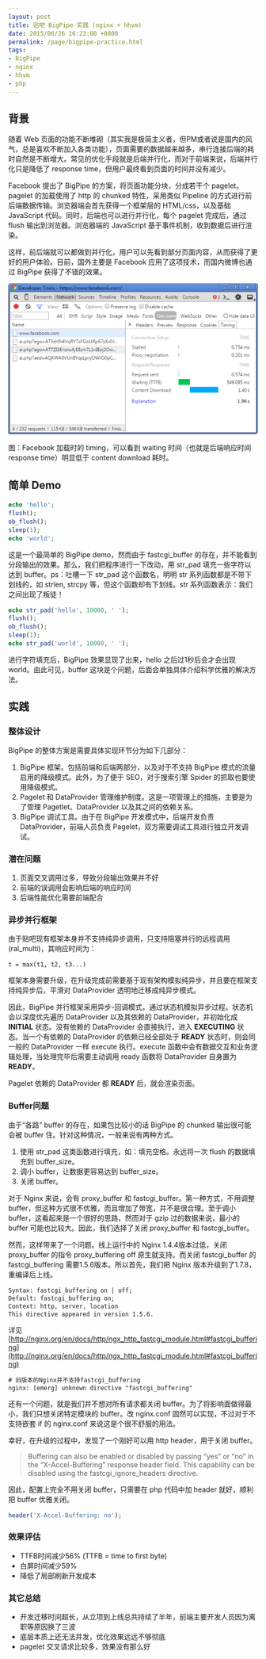 ```yaml
---
layout: post
title: 贴吧 BigPipe 实践 (nginx + hhvm)
date: 2015/06/26 16:23:00 +0800
permalink: /page/bigpipe-practice.html
tags:
- BigPipe
- nginx
- hhvm
- php
---
```


## 背景

随着 Web 页面的功能不断堆砌（其实我是极简主义者，但PM或者说是国内的风气，总是喜欢不断加入各类功能），页面需要的数据越来越多，串行连接后端的耗时自然是不断增大。常见的优化手段就是后端并行化，而对于前端来说，后端并行化只是降低了 response time，但用户最终看到页面的时间并没有减少。

Facebook 提出了 BigPipe 的方案，将页面功能分块，分成若干个 pagelet。pagelet 的加载使用了 http 的 chunked 特性，采用类似 Pipeline 的方式进行前后端数据传输。浏览器端会首先获得一个框架层的 HTML/css，以及基础 JavaScript 代码。同时，后端也可以进行并行化，每个 pagelet 完成后，通过 flush 输出到浏览器。浏览器端的 JavaScript 基于事件机制，收到数据后进行渲染。

这样，前后端就可以都做到并行化，用户可以先看到部分页面内容，从而获得了更好的用户体验。目前，国外主要是 Facebook 应用了这项技术，而国内微博也通过 BigPipe 获得了不错的效果。

![Facebook-BigPipe](/image/fb-bigpipe.png)

图：Facebook 加载时的 timing，可以看到 waiting 时间（也就是后端响应时间 response time）明显低于 content download 耗时。

## 简单 Demo

```php
echo 'hello';
flush();
ob_flush();
sleep(1);
echo 'world';
```

这是一个最简单的 BigPipe demo，然而由于 fastcgi_buffer 的存在，并不能看到分段输出的效果。那么，我们把程序进行一下改动，用 str_pad 填充一些字符以达到 buffer。ps：吐槽一下 str_pad 这个函数名，明明 str 系列函数都是不带下划线的，如 strlen, strcpy 等，但这个函数却有下划线。str 系列函数表示：我们之间出现了叛徒！

```php
echo str_pad('hello', 10000, ' ');
flush();
ob_flush();
sleep(1);
echo str_pad('world', 10000, ' ');
```

进行字符填充后，BigPipe 效果显现了出来，hello 之后过1秒后会才会出现 world。由此可见，buffer 这块是个问题，后面会单独具体介绍科学优雅的解决方法。

## 实践

### 整体设计

BigPipe 的整体方案是需要具体实现环节分为如下几部分：

1. BigPipe 框架。包括前端和后端两部分，以及对于不支持 BigPipe 模式的流量启用的降级模式。此外，为了便于 SEO，对于搜索引擎 Spider 的抓取也要使用降级模式。
2. Pagelet 和 DataProvider 管理维护制度。这是一项管理上的措施，主要是为了管理 Pagetlet、DataProvider 以及其之间的依赖关系。
3. BigPipe 调试工具。由于在 BigPipe 开发模式中，后端开发负责 DataProvider，前端人员负责 Pagelet，双方需要调试工具进行独立开发调试。

### 潜在问题

1. 页面交叉调用过多，导致分段输出效果并不好
2. 前端的误调用会影响后端的响应时间
3. 后端性能优化需要前端配合

### 异步并行框架

由于贴吧现有框架本身并不支持纯异步调用，只支持阻塞并行的远程调用(ral_multi)，其响应时间为：

```
t = max(t1, t2, t3...)
```

框架本身需要升级，在升级完成前需要基于现有架构模拟纯异步，并且要在框架支持纯异步后，平滑对 DataProvider 透明地迁移成纯异步模式。

因此，BigPipe 并行框架采用异步-回调模式，通过状态机模拟异步过程。状态机会以深度优先遍历 DataProvider 以及其依赖的 DataProvider，并初始化成 __INITIAL__ 状态。没有依赖的 DataProvider 会直接执行，进入 __EXECUTING__ 状态。当一个有依赖的 DataProvider 的依赖已经全部处于 __READY__ 状态时，则会同一般的 DataProvider 一样 execute 执行。execute 函数中会有数据交互和业务逻辑处理，当处理完毕后需要主动调用 ready 函数将 DataProvider 自身置为 __READY__。

Pagelet 依赖的 DataProvider 都 __READY__ 后，就会渲染页面。

### Buffer问题

由于“各路” buffer 的存在，如果包比较小的话 BigPipe 的 chunked 输出很可能会被 buffer 住。针对这种情况，一般来说有两种方式。

1. 使用 str_pad 这类函数进行填充，如：填充空格。永远将一次 flush 的数据填充到 buffer_size。
2. 调小 buffer，让数据更容易达到 buffer_size。
3. 关闭 buffer。

对于 Nginx 来说，会有 proxy_buffer 和 fastcgi_buffer。第一种方式，不用调整 buffer，但这种方式很不优雅，而且增加了带宽，并不是很合理。至于调小 buffer，这看起来是一个很好的思路，然而对于 gzip 过的数据来说，最小的 buffer 可能也比较大。因此，我们选择了关闭 proxy_buffer 和 fastcgi_buffer。

然而，这样带来了一个问题。线上运行中的 Nginx 1.4.4版本过低，关闭 proxy_buffer 的指令 proxy_buffering off 原生就支持。而关闭 fastcgi_buffer 的 fastcgi_buffering 需要1.5.6版本。所以首先，我们把 Nginx 版本升级到了1.7.8，重编译后上线。

```
Syntax: fastcgi_buffering on | off;
Default: fastcgi_buffering on;
Context: http, server, location
This directive appeared in version 1.5.6.
```

详见 [http://nginx.org/en/docs/http/ngx_http_fastcgi_module.html#fastcgi_buffering](http://nginx.org/en/docs/http/ngx_http_fastcgi_module.html#fastcgi_buffering)

```
# 旧版本的Nginx并不支持fastcgi_buffering
nginx: [emerg] unknown directive "fastcgi_buffering"
```

还有一个问题，就是我们并不想对所有请求都关闭 buffer。为了将影响面做得最小，我们只想关闭特定模块的 buffer。改 nginx.conf 固然可以实现，不过对于不支持嵌套 if 的 nginx.conf 来说这是个很不舒服的用法。

幸好，在升级的过程中，发现了一个刚好可以用 http header，用于关闭 buffer。

> Buffering can also be enabled or disabled by passing “yes” or “no” in the “X-Accel-Buffering” response header field. This capability can be disabled using the fastcgi_ignore_headers directive.

因此，配置上完全不用关闭 buffer，只需要在 php 代码中加 header 就好，顺利把 buffer 优雅关闭。

```php
header('X-Accel-Buffering: no');
```

### 效果评估

* TTFB时间减少56% (TTFB = time to first byte)
* 白屏时间减少59%
* 降低了局部刷新开发成本

### 其它总结

* 开发迁移时间超长，从立项到上线总共持续了半年，前端主要开发人员因为离职等原因换了三波
* 底层本质上还无法并发，优化效果远远不够彻底
* pagelet 交叉请求比较多，效果没有那么好
